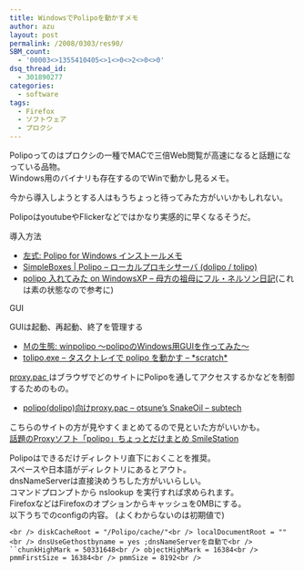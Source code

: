 ```yaml
---
title: WindowsでPolipoを動かすメモ
author: azu
layout: post
permalink: /2008/0303/res90/
SBM_count:
  - '00003<>1355410405<>1<>0<>2<>0<>0'
dsq_thread_id:
  - 301890277
categories:
  - software
tags:
  - Firefox
  - ソフトウェア
  - プロクシ
---
```

Polipoってのはプロクシの一種でMACで三倍Web閲覧が高速になると話題になっている品物。  
Windows用のバイナリも存在するのでWinで動かし見るメモ。

今から導入しようとする人はもうちょっと待ってみた方がいいかもしれない。

PolipoはyoutubeやFlickerなどではかなり実感的に早くなるそうだ。

導入方法

*   [左式: Polipo for Windows インストールメモ][1]
*   [SimpleBoxes | Polipo &#8211; ローカルプロキシサーバ (dolipo / tolipo)][2]
*   [polipo 入れてみた on WindowsXP &#8211; 母方の祖母にフル・ネルソン日記][3](これは素の状態なので参考に)

GUI

GUIは起動、再起動、終了を管理する

*   [Ｍの生態: winpolipo ～polipoのWindows用GUIを作ってみた～][4]
*   [tolipo.exe &#8211; タスクトレイで polipo を動かす &#8211; \*scratch\*][5]

[proxy.pac ][6]はブラウザでどのサイトにPolipoを通してアクセスするかなどを制御するためのもの。

*   [polipo(dolipo)向けproxy.pac &#8211; otsune&#8217;s SnakeOil &#8211; subtech][6]

こちらのサイトの方が見やすくまとめてるので見といた方がいいかも。  
[話題のProxyソフト「polipo」ちょっとだけまとめ SmileStation][7]

Polipoはできるだけディレクトリ直下におくことを推奨。  
スペースや日本語がディレクトリにあるとアウト。  
dnsNameServerは直接決めうちした方がいいらしい。  
コマンドプロンプトから nslookup を実行すれば求められます。  
FirefoxなどはFirefoxのオプションからキャッシュを0MBにする。  
以下うちでのconfigの内容。 (よくわからないのは初期値で)

`<br />
diskCacheRoot = "/Polipo/cache/"<br />
localDocumentRoot = ""<br />
dnsUseGethostbyname = yes ;dnsNameServerを自動で<br />
``chunkHighMark = 50331648<br />
objectHighMark = 16384<br />
pmmFirstSize = 16384<br />
pmmSize = 8192<br />
`

 [1]: http://leftformula.blogspot.com/2008/03/polipo-for-windows.html
 [2]: http://serennz.sakura.ne.jp/sb/log/eid109.html
 [3]: http://d.hatena.ne.jp/tripleshot/20080228/p1
 [4]: http://mrm.seesaa.net/article/87824383.html
 [5]: http://d.hatena.ne.jp/lurdan/20080228/1204174788
 [6]: http://subtech.g.hatena.ne.jp/otsune/20080229/proxypac
 [7]: http://smilestation.blog52.fc2.com/blog-entry-165.html